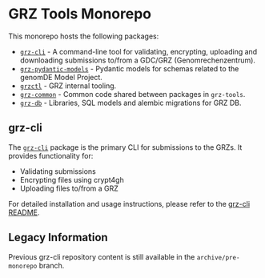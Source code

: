 # GRZ Tools Monorepo

This monorepo hosts the following packages:

- [`grz-cli`](packages/grz-cli/README.md) - A command-line tool for validating, encrypting, uploading and downloading submissions to/from a GDC/GRZ (Genomrechenzentrum).
- [`grz-pydantic-models`](packages/grz-pydantic-models/README.md) - Pydantic models for schemas related to the genomDE Model Project.
- [`grzctl`](packages/grzctl/README.md) - GRZ internal tooling.
- [`grz-common`](packages/grz-common/README.md) - Common code shared between packages in `grz-tools`.
- [`grz-db`](packages/grz-db/README.md) - Libraries, SQL models and alembic migrations for GRZ DB.

## grz-cli

The [`grz-cli`](packages/grz-cli/README.md) package is the primary CLI for submissions to the GRZs.
It provides functionality for:
- Validating submissions
- Encrypting files using crypt4gh
- Uploading files to/from a GRZ

For detailed installation and usage instructions, please refer to the [grz-cli README](packages/grz-cli/README.md).

## Legacy Information

Previous grz-cli repository content is still available in the `archive/pre-monorepo` branch.
